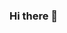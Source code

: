 ### Hi there 👋

<!--
**Farhaan-Hash/Farhaan-Hash** is a ✨ _special_ ✨ repository because its `README.md` (this file) appears on your GitHub profile.

Here are some ideas to get you started:

- 🔭 I’m currently working on ...
- 🌱 I’m currently learning ...
- 👯 I’m looking to collaborate on ...
- 🤔 I’m looking for help with ...
- 💬 Ask me about ...
- 📫 How to reach me: ...
- 😄 Pronouns: ...
- ⚡ Fun fact: ...
<a href="https://app.daily.dev/JON_007"><img src="https://api.daily.dev/devcards/159e6c948f0a4419a07376a9d25f503f.png?r=ova" width="400" alt="hell ripper's Dev Card"/></a>
-->
